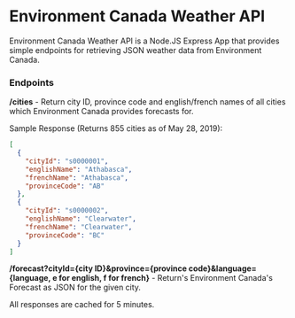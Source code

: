 # Environment Canada Weather API
Environment Canada Weather API is a Node.JS Express App that provides simple endpoints for retrieving JSON weather data
from Environment Canada.

### Endpoints
**/cities** - Return city ID, province code and english/french names of all cities which Environment Canada provides 
forecasts for.

Sample Response (Returns 855 cities as of May 28, 2019):
```json
[
  {
    "cityId": "s0000001",
    "englishName": "Athabasca",
    "frenchName": "Athabasca",
    "provinceCode": "AB"
  },
  {
    "cityId": "s0000002",
    "englishName": "Clearwater",
    "frenchName": "Clearwater",
    "provinceCode": "BC"
  }
]
```

**/forecast?cityId={city ID}&province={province code}&language={language, e for english, f for french}** - Return's 
Environment Canada's Forecast as JSON for the given city.

All responses are cached for 5 minutes.